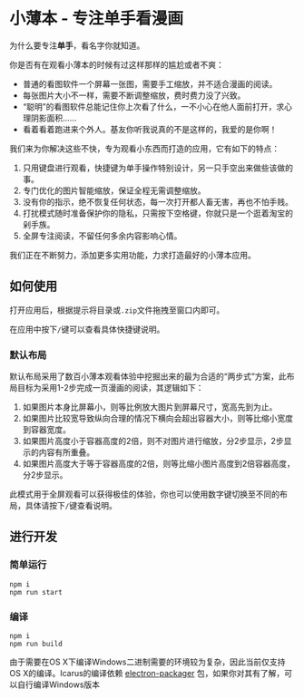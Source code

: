 # 小薄本 - 专注单手看漫画

为什么要专注**单手**，看名字你就知道。

你是否有在观看小薄本的时候有过这样那样的尴尬或者不爽：

- 普通的看图软件一个屏幕一张图，需要手工缩放，并不适合漫画的阅读。
- 每张图片大小不一样，需要不断调整缩放，费时费力没了兴致。
- “聪明”的看图软件总能记住你上次看了什么，一不小心在他人面前打开，求心理阴影面积……
- 看着看着跑进来个外人。基友你听我说真的不是这样的，我爱的是你啊！

我们来为你解决这些不快，专为观看小东西而打造的应用，它有如下的特点：

1. 只用键盘进行观看，快捷键为单手操作特别设计，另一只手空出来做些该做的事。
2. 专门优化的图片智能缩放，保证全程无需调整缩放。
3. 没有你的指示，绝不恢复任何状态，每一次打开都人畜无害，再也不怕手贱。
4. 打扰模式随时准备保护你的隐私，只需按下空格键，你就只是一个逛着淘宝的剁手族。
5. 全屏专注阅读，不留任何多余内容影响心情。

我们正在不断努力，添加更多实用功能，力求打造最好的小薄本应用。

## 如何使用

打开应用后，根据提示将目录或`.zip`文件拖拽至窗口内即可。

在应用中按下`/`键可以查看具体快捷键说明。

### 默认布局

默认布局采用了数百小薄本观看体验中挖掘出来的最为合适的“两步式”方案，此布局目标为采用1-2步完成一页漫画的阅读，其逻辑如下：

1. 如果图片本身比屏幕小，则等比例放大图片到屏幕尺寸，宽高先到为止。
2. 如果图片比较宽导致纵向合理的情况下横向会超出容器大小，则等比缩小宽度到容器宽度。
3. 如果图片高度小于容器高度的2倍，则不对图片进行缩放，分2步显示，2步显示的内容有所重叠。
4. 如果图片高度大于等于容器高度的2倍，则等比缩小图片高度到2倍容器高度，分2步显示。

此模式用于全屏观看可以获得极佳的体验，你也可以使用数字键切换至不同的布局，具体请按下`/`键查看说明。

## 进行开发

### 简单运行

```shell
npm i
npm run start
```

### 编译

```shell
npm i
npm run build
```

由于需要在OS X下编译Windows二进制需要的环境较为复杂，因此当前仅支持OS X的编译。Icarus的编译依赖 [electron-packager](https://www.npmjs.com/package/electron-packager) 包，如果你对其有了解，可以自行编译Windows版本
